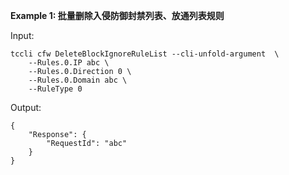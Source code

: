 **Example 1: 批量删除入侵防御封禁列表、放通列表规则**



Input: 

```
tccli cfw DeleteBlockIgnoreRuleList --cli-unfold-argument  \
    --Rules.0.IP abc \
    --Rules.0.Direction 0 \
    --Rules.0.Domain abc \
    --RuleType 0
```

Output: 
```
{
    "Response": {
        "RequestId": "abc"
    }
}
```


